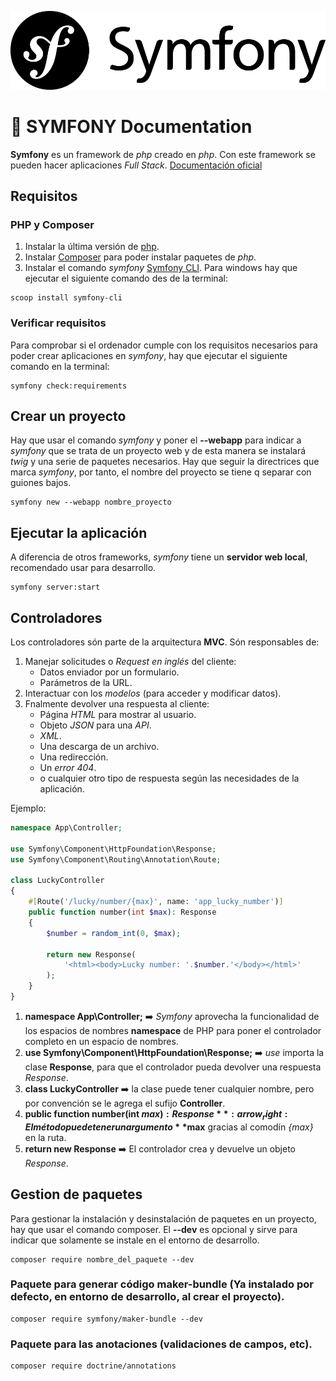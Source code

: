![Symfony Logo](/images/symfony_black.png)

# :blue_book: SYMFONY Documentation

**Symfony** es un framework de *php* creado en *php*. Con este framework se pueden hacer aplicaciones *Full Stack*. [Documentación oficial](https://symfony.com/doc/current/setup.html)

## Requisitos
### PHP y Composer
1. Instalar la última versión de [php](https://www.php.net/downloads).
2. Instalar [Composer](https://getcomposer.org/download/) para poder instalar paquetes de *php*.
3. Instalar  el comando *symfony* [Symfony CLI](https://symfony.com/download). Para windows hay que ejecutar el siguiente comando des de la terminal:
```
scoop install symfony-cli
```
### Verificar requisitos
Para comprobar si el ordenador cumple con los requisitos necesarios para poder crear aplicaciones en *symfony*, hay que ejecutar el siguiente comando en la terminal:
```
symfony check:requirements
```

## Crear un proyecto
Hay que usar el comando *symfony* y poner el **--webapp** para indicar a *symfony* que se trata de un proyecto web y de esta manera se instalará *twig* y una serie de paquetes necesarios. Hay que seguir la directrices que marca *symfony*, por tanto, el nombre del proyecto se tiene q separar con guiones bajos.
```
symfony new --webapp nombre_proyecto
```

## Ejecutar la aplicación
A diferencia de otros frameworks, *symfony* tiene un **servidor web local**, recomendado usar para desarrollo.
```
symfony server:start
```

## Controladores
Los controladores són parte de la arquitectura **MVC**. Són responsables de:
1. Manejar solicitudes o *Request en inglés* del cliente:
    * Datos enviador por un formulario.
    * Parámetros de la URL.
2. Interactuar con los *modelos* (para acceder y modificar datos).
3. Fnalmente devolver una respuesta al cliente:
    * Página *HTML* para mostrar al usuario.
    * Objeto *JSON* para una *API*.
    * *XML*.
    * Una descarga de un archivo.
    * Una redirección.
    * Un *error 404*.
    * o cualquier otro tipo de respuesta según las necesidades de la aplicación.

Ejemplo:
```php
namespace App\Controller;

use Symfony\Component\HttpFoundation\Response;
use Symfony\Component\Routing\Annotation\Route;

class LuckyController
{
    #[Route('/lucky/number/{max}', name: 'app_lucky_number')]
    public function number(int $max): Response
    {
        $number = random_int(0, $max);

        return new Response(
            '<html><body>Lucky number: '.$number.'</body></html>'
        );
    }
}
```
1. **namespace App\Controller;** :arrow_right: *Symfony* aprovecha la funcionalidad de los espacios de nombres **namespace** de PHP para poner el controlador completo en un espacio de nombres.
2. **use Symfony\Component\HttpFoundation\Response;** :arrow_right: *use* importa la clase **Response**, para que el controlador pueda devolver una respuesta *Response*.
3. **class LuckyController** :arrow_right: la clase puede tener cualquier nombre, pero por convención se le agrega el sufijo **Controller**.
4. **public function number(int $max): Response** :arrow_right: El método puede tener un argumento **$max** gracias al comodín *{max}* en la ruta.
5. **return new Response** :arrow_right: El controlador crea y devuelve un objeto *Response*.

## Gestion de paquetes
Para gestionar la instalación y desinstalación de paquetes en un proyecto, hay que usar el comando composer. El **--dev** es opcional y sirve para indicar que solamente se instale en el entorno de desarrollo.
```
composer require nombre_del_paquete --dev
```

### Paquete para generar código **maker-bundle** (Ya instalado por defecto, en entorno de desarrollo, al crear el proyecto).
```
composer require symfony/maker-bundle --dev
```
### Paquete para las anotaciones (validaciones de campos, etc).
```
composer require doctrine/annotations
```